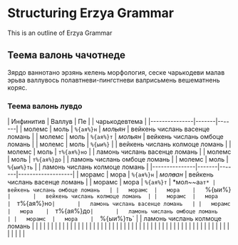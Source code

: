 # Structuring Erzya Grammar

This is an outline of Erzya Grammar

## Теема валонь чачотнеде

Зярдо ваннотано эрзянь келень морфология, сеске чарькодеви малав эрьва валлувось полавтневи-пингстневи валрисьмень вешематнень коряс.

### Теема валонь лувдо




|	Инфинитив	|	Валлув	|	Пе	|		|	чарькодевтема	|
|---------------|-------|-------|
|	молемс	|	моль	|	`%{ая%}н`	|	*мол~~ь~~ян*	|	вейкень числань васенце ломань	|
|	молемс	|	моль	|	`%{ая%}т`	|	*мол<del>ь</del>ян*	|	вейкень числань омбоце ломань	|
|	молемс	|	моль	|	`%{ыи%}`	|		|	вейкень числань колмоце ломань	|
|	молемс	|	моль	|	`т%{ая%}но`	|		|	ламонь числань васенце ломань	|
|	молемс	|	моль	|	`т%{ая%}до`	|		|	ламонь числань омбоце ломань	|
|	молемс	|	моль	|	`%{ыи%}ть`	|		|	ламонь числань колмоце ломань	|
|---------------|-------|-------|-------------------|
|	морамс	|	мора	|	`%{ая%}н`	|	*мол<s>а</s>ан*	|	вейкень числань васенце ломань	|
|	морамс	|	мора	|	`%{ая%}т`	|	*мол~~а`ат*	|	вейкень числань омбоце ломань	|
|	морамс	|	мора	|	`%{ыи%}`	|		|	вейкень числань колмоце ломань	|
|	морамс	|	мора	|	`т%{ая%}но`	|		|	ламонь числань васенце ломань	|
|	морамс	|	мора	|	`т%{ая%}до`	|		|	ламонь числань омбоце ломань	|
|	морамс	|	мора	|	`%{ыи%}ть`	|		|	ламонь числань колмоце ломань	|
|		|		|		|
|		|		|		|
|		|		|		|
|		|		|		|
|		|		|		|
|		|		|		|
|		|		|		|
|		|		|		|
|		|		|		|
|		|		|		|
|		|		|		|
|		|		|		|
|		|		|		|
|		|		|		|


